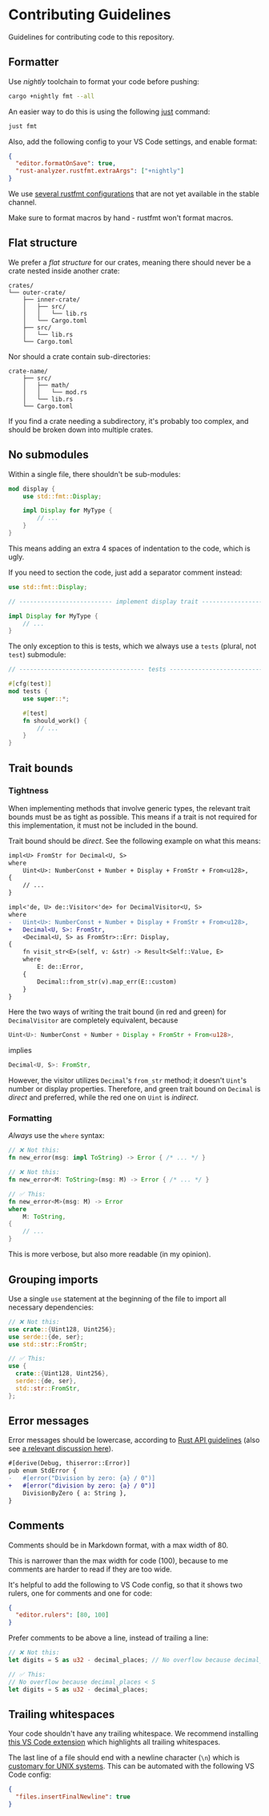# Contributing Guidelines

Guidelines for contributing code to this repository.

## Formatter

Use _nightly_ toolchain to format your code before pushing:

```bash
cargo +nightly fmt --all
```

An easier way to do this is using the following [just](https://github.com/casey/just) command:

```bash
just fmt
```

Also, add the following config to your VS Code settings, and enable format:

```json
{
  "editor.formatOnSave": true,
  "rust-analyzer.rustfmt.extraArgs": ["+nightly"]
}
```

We use [several rustfmt configurations](./rustfmt.toml) that are not yet available in the stable channel.

Make sure to format macros by hand - rustfmt won't format macros.

## Flat structure

We prefer a _flat structure_ for our crates, meaning there should never be a crate nested inside another crate:

```plain
crates/
└── outer-crate/
    ├── inner-crate/
    │   ├── src/
    │   │   └── lib.rs
    │   └── Cargo.toml
    ├── src/
    │   └── lib.rs
    └── Cargo.toml
```

Nor should a crate contain sub-directories:

```plain
crate-name/
    ├── src/
    │   ├── math/
    │   │   └── mod.rs
    │   └── lib.rs
    └── Cargo.toml
```

If you find a crate needing a subdirectory, it's probably too complex, and should be broken down into multiple crates.

## No submodules

Within a single file, there shouldn't be sub-modules:

```rust
mod display {
    use std::fmt::Display;

    impl Display for MyType {
        // ...
    }
}
```

This means adding an extra 4 spaces of indentation to the code, which is ugly.

If you need to section the code, just add a separator comment instead:

```rust
use std::fmt::Display;

// -------------------------- implement display trait --------------------------

impl Display for MyType {
    // ...
}
```

The only exception to this is tests, which we always use a `tests` (plural, not `test`) submodule:

```rust
// ----------------------------------- tests -----------------------------------

#[cfg(test)]
mod tests {
    use super::*;

    #[test]
    fn should_work() {
        // ...
    }
}
```

## Trait bounds

### Tightness

When implementing methods that involve generic types, the relevant trait bounds must be as tight as possible. This means if a trait is not required for this implementation, it must not be included in the bound.

Trait bound should be _direct_. See the following example on what this means:

```diff
impl<U> FromStr for Decimal<U, S>
where
    Uint<U>: NumberConst + Number + Display + FromStr + From<u128>,
{
    // ...
}

impl<'de, U> de::Visitor<'de> for DecimalVisitor<U, S>
where
-   Uint<U>: NumberConst + Number + Display + FromStr + From<u128>,
+   Decimal<U, S>: FromStr,
    <Decimal<U, S> as FromStr>::Err: Display,
{
    fn visit_str<E>(self, v: &str) -> Result<Self::Value, E>
    where
        E: de::Error,
    {
        Decimal::from_str(v).map_err(E::custom)
    }
}
```

Here the two ways of writing the trait bound (in red and green) for `DecimalVisitor` are completely equivalent, because

```rust
Uint<U>: NumberConst + Number + Display + FromStr + From<u128>,
```

implies

```rust
Decimal<U, S>: FromStr,
```

However, the visitor utilizes `Decimal`'s `from_str` method; it doesn't `Uint`'s number or display properties. Therefore, and green trait bound on `Decimal` is _direct_ and preferred, while the red one on `Uint` is _indirect_.

### Formatting

_Always_ use the `where` syntax:

```rust
// ❌ Not this:
fn new_error(msg: impl ToString) -> Error { /* ... */ }

// ❌ Not this:
fn new_error<M: ToString>(msg: M) -> Error { /* ... */ }

// ✅ This:
fn new_error<M>(msg: M) -> Error
where
    M: ToString,
{
    // ...
}
```

This is more verbose, but also more readable (in my opinion).

## Grouping imports

Use a single `use` statement at the beginning of the file to import all necessary dependencies:

```rust
// ❌ Not this:
use crate::{Uint128, Uint256};
use serde::{de, ser};
use std::str::FromStr;

// ✅ This:
use {
  crate::{Uint128, Uint256},
  serde::{de, ser},
  std::str::FromStr,
};
```

## Error messages

Error messages should be lowercase, according to [Rust API guidelines](https://github.com/rust-lang/api-guidelines/blob/master/src/interoperability.md#examples-of-error-messages) (also see [a relevant discussion here](https://github.com/rust-lang/api-guidelines/issues/79)).

```diff
#[derive(Debug, thiserror::Error)]
pub enum StdError {
-   #[error("Division by zero: {a} / 0")]
+   #[error("division by zero: {a} / 0")]
    DivisionByZero { a: String },
}
```

## Comments

Comments should be in Markdown format, with a max width of 80.

This is narrower than the max width for code (100), because to me comments are harder to read if they are too wide.

It's helpful to add the following to VS Code config, so that it shows two rulers, one for comments and one for code:

```json
{
  "editor.rulers": [80, 100]
}
```

Prefer comments to be above a line, instead of trailing a line:

```rust
// ❌ Not this:
let digits = S as u32 - decimal_places; // No overflow because decimal_places < S

// ✅ This:
// No overflow because decimal_places < S
let digits = S as u32 - decimal_places;
```

## Trailing whitespaces

Your code shouldn't have any trailing whitespace. We recommend installing [this VS Code extension](https://marketplace.visualstudio.com/items?itemName=shardulm94.trailing-spaces) which highlights all trailing whitespaces.

The last line of a file should end with a newline character (`\n`) which is [customary for UNIX systems](https://unix.stackexchange.com/questions/18743/whats-the-point-in-adding-a-new-line-to-the-end-of-a-file). This can be automated with the following VS Code config:

```json
{
  "files.insertFinalNewline": true
}
```
